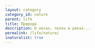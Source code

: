 ```yaml
---
layout: category
category_id: nature
parent: life
title: Природа
description: О лесах, полях и реках...
permalink: /life/nature/
inaturalist: true
---
```

